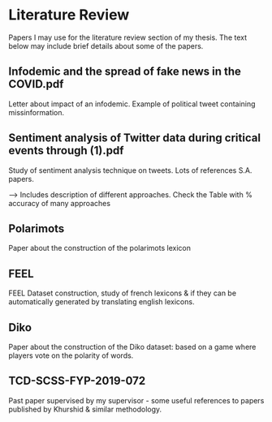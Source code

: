# Literature Review

Papers I may use for the literature review section of my thesis. The text below may include brief details about some of the papers.

## Infodemic and the spread of fake news in the COVID.pdf

Letter about impact of an infodemic. Example of political tweet containing missinformation.

## Sentiment analysis of Twitter data during critical events through (1).pdf

Study of sentiment analysis technique on tweets. Lots of references S.A. papers.

--> Includes description of different approaches. Check the Table with % accuracy of many approaches

## Polarimots

Paper about the construction of the polarimots lexicon

## FEEL

FEEL Dataset construction, study of french lexicons & if they can be automatically generated by translating english lexicons.

## Diko

Paper about the construction of the Diko dataset: based on a game where players vote on the polarity of words.

## TCD-SCSS-FYP-2019-072

Past paper supervised by my supervisor - some useful references to papers published by Khurshid & similar methodology.
